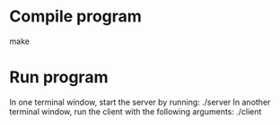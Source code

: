 # Compile program
make

# Run program
In one terminal window, start the server by running: ./server
In another terminal window, run the client with the following arguments: ./client <Signal Number> <Server PID>

